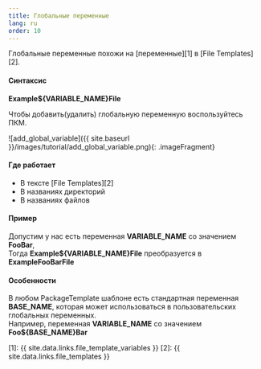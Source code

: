 ```yaml
---
title: Глобальные переменные
lang: ru
order: 10
---
```


Глобальные переменные похожи на [переменные][1] в [File Templates][2].

#### Синтаксис
**Example<font class="variable">${VARIABLE_NAME}</font>File**

Чтобы добавить(удалить) глобальную переменную воспользуйтесь ПКМ.

![add_global_variable]({{ site.baseurl }}/images/tutorial/add_global_variable.png){: .imageFragment}

#### Где работает
* В тексте [File Templates][2]
* В названиях директорий
* В названиях файлов

#### Пример
Допустим у нас есть переменная **VARIABLE_NAME** со значением **FooBar**,<br>
Тогда **Example<font class="variable">${VARIABLE_NAME}</font>File** преобразуется в **ExampleFooBarFile**

#### Особенности
В любом PackageTemplate шаблоне есть стандартная переменная **BASE_NAME**, которая может использоваться в пользовательских глобальных переменных.<br>
Например, переменная **VARIABLE_NAME** со значением **Foo<font class="variable">${BASE_NAME}</font>Bar**

[1]: {{ site.data.links.file_template_variables }}
[2]: {{ site.data.links.file_templates }}